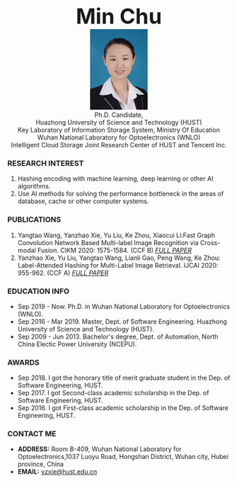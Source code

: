 <center><b><font size=50>Min Chu</font></b></center>
<!--<center><a href="/index-cn.md">中文主页</a></center> -->
<div align=center><img src="./meme.png" style="width: 130px;height:182px" ></div>

<center>Ph.D. Candidate,</center>
<center>Huazhong University of Science and Technology (HUST)</center>
<center>Key Laboratory of Information Storage System, Ministry Of Education</center>
<center>Wuhan National Laboratory for Optoelectronics (WNLO)</center>
<center>Intelligent Cloud Storage Joint Research Center of HUST and Tencent Inc.</center>

### RESEARCH INTEREST     
1. Hashing encoding with machine learning, deep learning or other AI algorithms.
2. Use AI methods for solving the performance bottleneck in the areas of database, cache or other computer systems. 

### PUBLICATIONS
1. Yangtao Wang, Yanzhao Xie, Yu Liu, Ke Zhou, Xiaocui Li:Fast Graph Convolution Network Based Multi-label Image Recognition via Cross-modal Fusion. CIKM 2020: 1575-1584. (CCF B)  [*FULL PAPER*](https://doi.org/10.1145/3340531.3411880)
2. Yanzhao Xie, Yu Liu, Yangtao Wang, Lianli Gao, Peng Wang, Ke Zhou: Label-Attended Hashing for Multi-Label Image Retrieval. IJCAI 2020: 955-962. (CCF A)  [*FULL PAPER*](https://doi.org/10.24963/ijcai.2020/133)

### EDUCATION INFO
- Sep 2019 - Now. Ph.D. in Wuhan National Laboratory for Optoelectronics (WNLO).
- Sep 2016 - Mar 2019. Master, Dept. of Software Engineering. Huazhong University of Science and Technology (HUST).
- Sep 2009 - Jun 2013. Bachelor's degree, Dept. of Automation, North China Electic Power University (NCEPU).

### AWARDS
- Sep 2018. I got the honorary title of merit graduate student in the Dep. of Software Engineering, HUST.
- Sep 2017. I got Second-class academic scholarship in the Dep. of Software Engineering, HUST.
- Sep 2016. I got First-class academic scholarship in the Dep. of Software Engineering, HUST.

### CONTACT ME
- <b>ADDRESS:</b>  Room B-409, Wuhan National Laboratory for Optoelectronics,1037 Luoyu Road, Hongshan District, Wuhan city, Hubei province, China
- <b>EMAIL:</b> yzxie@hust.edu.cn

